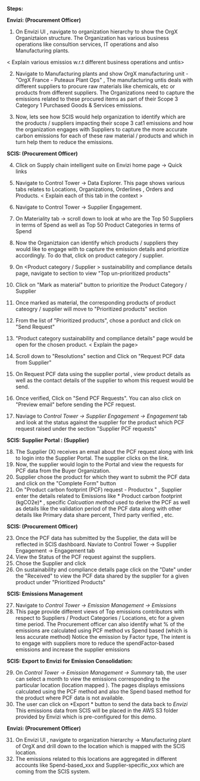 

**Steps:**

**Envizi: (Procurement Officer)**

1. On Envizi UI , navigate to organization hierarchy to show the OrgX Organiztaion structure. The Organization has various business operations like consultion services, IT operations and also Manufacturing plants.

< Explain various emissios w.r.t different business operations and untis> 

2. Navigate to Manufacturing plants and show OrgX manufacturing unit - "OrgX France - Puteaux Plant Ops" , The manufacturing untis deals with different suppliers to procure raw materials  like chemicals, etc or products from different suppliers.  The Organizations need to capture the emissions related to these procured items as part of their Scope 3 Category 1 Purchased Goods & Services emissions. 
   
3.  Now, lets see how SCIS would help organization to identify which are the products / suppliers impacting their scope 3 cat1 emissions and how the organization engages with Suppliers to capture the more accurate carbon emissions for each of these raw material / products and which in turn help them to reduce the emissions.  

**SCIS: (Procurement Officer)**

4. Click on Supply chain intelligent suite on Envizi home page -> Quick links

5. Navigate to Control Tower -> Data Explorer.  This page shows various tabs relates to Locations, Organizations, Orderlines , Orders and Products. 
   < Explain each of this tab in the context >
   
6. Navigate to Control Tower -> Supplier Engagement.  
7. On Materiality tab -> scroll down  to look at who are the Top 50 Suppliers in terms of Spend as well as Top 50 Product Categories in terms of Spend
8. Now the Organiztaion can identify which products / suppliers they would like to engage with to capture the emission details and prioritize accordingly. To do that, click on product category / supplier. 
9. On <Product category / Supplier > sustainability and compliance details page, navigate to section to view  "Top un-prioritized products"
10. Click on "Mark as material" button to prioritize the Product Category / Supplier 
11. Once marked as material, the corresponding products of product cateogry / supplier will move to "Prioritized products" section
12. From the list of "Prioritized products", chose a porduct and click on "Send Request" 
    
13.  "Product category sustainability and compliance details" page would be open for the chosen product.  < Explain the page>
14.  Scroll down to "Resolutions" section and Click on "Request PCF data from Supplier"
15.  On Request PCF data using the supplier portal , view product details as well as the contact details of the supplier to whom this request would be send. 
16.  Once verified, Click on "Send PCF Requests".  You can also click on "Preview email" before sending the PCF request. 
17. Naviage to  *Control Tower -> Supplier Engagement -> Engagement* tab and   look at the status against the supplier for the product which PCF request raised under the section "Supplier PCF requests"

**SCIS: Supplier Portal : (Supplier)**

18. The Supplier (X) receives an email about the PCF request  along with link to login into the Supplier Portal. The supplier clicks on the link.
19. Now, the supplier would login to the Portal and view the requests for PCF data from the Buyer Organization. 
20. Supplier chose the product for which they want to submit the PCF data and click on the "Complete Form" button
21. On "Product carbon footprint (PCF) request - Productxx " , Supplier enter the details related to Emissions like * Product carbon footprint (kgCO2e)* , specific *Calcuation method* used to derive the PCF as well as details like the validation period of the PCF data along with other details like Primary data share percent, Third party verified , etc. 

**SCIS: (Procurement Officer)**

23. Once the PCF data has submitted by the Supplier, the data will be reflected in SCIS dashboard. Naviate to Control Tower -> Supplier Engagement -> Engagement tab
24. View the Status of the PCF request against the suppliers. 
25. Chose the Supplier and click
26. On <Supplier> sustainability and compliance details page click on the "Date" under the "Received" to view the PCF data shared by the supplier for a given product under "Prioritized Products"
    
**SCIS: Emissions Management**

27.  Navigate to  *Control Tower -> Emission Management -> Emissions*
28.  This page provide different views  of Top emissions contributors with respect to Suppliers / Product Categories / Locations, etc for a given time period. The Procurement officer can also identify what % of  the emissions are calculated using PCF method vs Spend based (which is less accurate method)
Notice the emission by Factor type, The intent is to engage with suppliers more to reduce the spendFactor-based emissions and increase the supplier emissions

    
**SCIS: Export to Envizi for Emission Consolidation:** 

29.   On   *Control Tower -> Emission Management -> Summary* tab, the user can select a month to view the emissions corresponding to the particular location (location mapped ). The pages displays  emissions calculated using the PCF method and also the Spend based method for the product where PCF data is not available.  
30.   The user can click on *Export * button to send the data back to *Envizi*  This emissions data from SCIS will be placed in the AWS S3 folder provided by Envizi which is pre-configured for this demo. 


**Envizi: (Procurement Officer)**

31. On Envizi UI , navigate to organization hierarchy -> Manufacturing plant of OrgX and drill down to the location which is mapped with the SCIS location. 
32. The emissions related to this locations are aggregated in different accounts like Spend-based_xxx and Supplier-specific_xxx which are coming from the SCIS system. 


    

   
